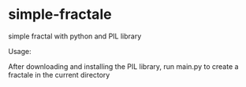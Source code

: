 # simple-fractale
simple fractal with python and PIL library

Usage:

After downloading and installing the PIL library, run main.py to create a fractale in the current directory
